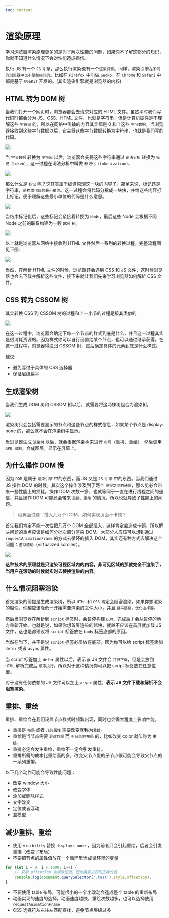 ```yaml
---
toc: content
---
```


# 渲染原理

学习浏览器渲染原理更多的是为了解决性能的问题，如果你不了解这部分的知识，你就不知道什么情况下会对性能造成损伤。

执行 JS 有一个 `JS 引擎`，那么执行渲染也有一个`渲染引擎`。同样，渲染引擎`在不同的浏览器中也不是都相同的`。比如在 `Firefox` 中叫做 `Gecko`，在 `Chrome` 和 `Safari` 中都是基于 `WebKit` 开发的。(其实渲染引擎就是浏览器的内核)

## HTML 转为 DOM 树

当我们打开一个网页时，浏览器都会去请求对应的 HTML 文件。虽然平时我们写代码时都会分为 JS、CSS、HTML 文件，也就是字符串，但是计算机硬件是不理解这些 `字符串` 的，所以在网络中传输的内容其实都是 0 和 1 这些 `字节数据`。当浏览器接收到这些字节数据以后，它会将这些字节数据转换为字符串，也就是我们写的代码。

![](/images/browser/render/toString.png)

当 `字节数据` 转换为 `字符串` 以后，浏览器会先将这些字符串通过 `词法分析` 转换为 `标记（token）`，这一过程在词法分析中叫做 `标记化（tokenization）。`

![](/images/browser/render/token.png)

那么什么是 `标记` 呢？这其实属于编译原理这一块的内容了。简单来说，标记还是字符串，`是构成代码的最小单位`。这一过程会将代码分拆成一块块，并给这些内容打上标记，便于理解这些最小单位的代码是什么意思。

![](/images/browser/render/tokenTag.png)

当结束标记化后，这些标记会紧接着转换为 `Node`，最后这些 Node 会根据不同 Node 之前的联系构建为一颗 `DOM 树`。

![](/images/browser/render/node.png)

以上就是浏览器从网络中接收到 HTML 文件然后一系列的转换过程。完整流程图见下图:

![](/images/browser/render/dom.png)

当然，在解析 HTML 文件的时候，浏览器还会遇到 CSS 和 JS 文件，这时候浏览器也会去下载并解析这些文件，接下来就让我们先来学习浏览器如何解析 CSS 文件。

## CSS 转为 CSSOM 树

其实转换 CSS 到 CSSOM 树的过程和上一小节的过程是极其类似的

![](/images/browser/render/cssom.png)

在这一过程中，浏览器会确定下每一个节点的样式到底是什么，并且这一过程其实是很消耗资源的。因为样式你可以自行设置给某个节点，也可以通过继承获得。在这一过程中，浏览器得递归 CSSOM 树，然后确定具体的元素到底是什么样式。

建议:

-   避免写过于具体的 CSS 选择器
-   保证层级扁平

## 生成渲染树

当我们生成 DOM 树和 CSSOM 树以后，就需要将这两棵树组合为渲染树。

![](/images/browser/render/render.png)

渲染树只会包括需要显示的节点和这些节点的样式信息，如果某个节点是 display: none 的，那么就不会在渲染树中显示。

当浏览器生成 `渲染树` 以后，就会根据渲染树来进行 `布局`（重排、重绘），然后调用 `GPU 绘制`，合成图层，显示在屏幕上。

## 为什么操作 DOM 慢

因为 `DOM` 是属于 `渲染引擎` 中的东西，而 JS 又是 `JS 引擎` 中的东西。当我们通过 JS 操作 DOM 的时候，其实这个操作涉及到了两个 `线程之间的通信`，那么势必会带来一些性能上的损耗。操作 DOM 次数一多，也就等同于一直在进行线程之间的通信，并且操作 DOM 可能还会带来 `重排、重绘` 的情况，所以也就导致了性能上的问题。

> 经典面试题：插入几万个 DOM，如何实现页面不卡顿？

首先我们肯定不能一次性把几万个 DOM 全部插入，这样肯定会造成卡顿，所以解决问题的重点应该是如何分批次部分渲染 DOM。大部分人应该可以想到通过 `requestAnimationFrame` 的方式去循环的插入 DOM，其实还有种方式去解决这个问题：`虚拟滚动`（virtualized scroller）。

![](/images/browser/render/virtualizedScroller.png)

**这种技术的原理就是只渲染可视区域内的内容，非可见区域的那就完全不渲染了，当用户在滚动的时候就实时去替换渲染的内容。**

## 什么情况阻塞渲染

首先渲染的前提是生成渲染树，所以 `HTML` 和 `CSS` 肯定会阻塞渲染。如果你想渲染的越快，你越应该降低一开始需要渲染的文件大小，并且 `扁平层级，优化选择器`。

然后当浏览器在解析到 `script` 标签时，会暂停构建 `DOM`，完成后才会从暂停的地方重新开始。也就是说，如果你想首屏渲染的越快，就越不应该在首屏就加载 JS 文件，这也是都建议将 `script` 标签放在 `body` 标签底部的原因。

当然在当下，并不是说 `script` 标签必须放在底部，因为你可以给 script 标签添加 `defer` 或者 `async` 属性。

当 script 标签加上 `defer` 属性以后，表示该 JS 文件会 `并行下载`，但是会放到 `HTML` 解析完成后 `顺序执行`，所以对于这种情况你可以把 script 标签放在任意位置。

对于没有任何依赖的 JS 文件可以加上 `async` 属性，**表示 JS 文件下载和解析不会阻塞渲染**。

## 重排、重绘

重排、重绘会在我们设置节点样式时频繁出现，同时也会很大程度上影响性能。

-   重排是 `布局` 或者 `几何属性` 需要改变就称为`重排`。
-   重绘是当节点需要 `更改外观` 而 `不会影响布局` 的，比如改变 color 就叫称为 `重绘`。
-   重排必定会发生重绘，重绘不一定会引发重排。
-   重排所需的成本比重绘高的多，改变父节点里的子节点很可能会导致父节点的一系列重排。

以下几个动作可能会导致性能问题：

-   改变 window 大小
-   改变字体
-   添加或删除样式
-   文字改变
-   定位或者浮动
-   盒模型

## 减少重排、重绘

-   使用 `visibility` 替换 `display: none` ，因为前者只会引起重绘，后者会引发重排（改变了布局）
-   不要把节点的属性值放在一个循环里当成循环里的变量

```js
for (let i = 0; i < 1000; i++) {
    // 获取 offsetTop 会导致回流，因为需要去获取正确的值
    console.log(document.querySelector('.test').style.offsetTop);
}
```

-   不要使用 table 布局，可能很小的一个小改动会造成整个 table 的重新布局
-   动画实现的速度的选择，动画速度越快，重绘次数越多，也可以选择使用 `requestAnimationFrame`
-   CSS 选择符从右往左匹配查找，避免节点层级过多
